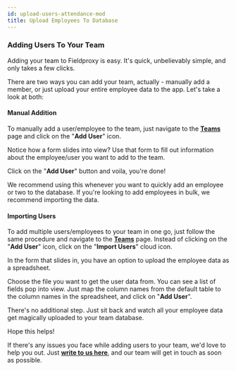 ```yaml
---
id: upload-users-attendance-mod
title: Upload Employees To Database
---
```


### Adding Users To Your Team

Adding your team to Fieldproxy is easy. It's quick, unbelievably simple, and only takes a few clicks.

There are two ways you can add your team, actually - manually add a member, or just upload your entire employee data to the app. Let's take a look at both:

#### Manual Addition

To manually add a user/employee to the team, just navigate to the **[Teams](https://attendance.fieldproxy.com/attendanceproxy/home/team**)** page and click on the "**Add User**" icon.

Notice how a form slides into view? Use that form to fill out information about the employee/user you want to add to the team.

Click on the "**Add User**" button and voila, you're done!

We recommend using this whenever you want to quickly add an employee or two to the database. If you're looking to add employees in bulk, we recommend importing the data.

#### Importing Users

To add multiple users/employees to your team in one go, just follow the same procedure and navigate to the **[Teams](https://attendance.fieldproxy.com/attendanceproxy/home/team)** page. Instead of clicking on the "**Add User**" icon, click on the "**Import Users**" cloud icon.

In the form that slides in, you have an option to upload the employee data as a spreadsheet.

Choose the file you want to get the user data from. You can see a list of fields pop into view. Just map the column names from the default table to the column names in the spreadsheet, and click on "**Add User**".

There's no additional step. Just sit back and watch all your employee data get magically uploaded to your team database.

Hope this helps!

If there's any issues you face while adding users to your team, we'd love to help you out. Just **[write to us here](mailto:support@fieldproxy.com)**, and our team will get in touch as soon as possible.

